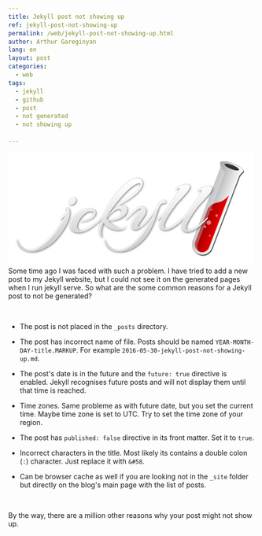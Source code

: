 ```yaml
---
title: Jekyll post not showing up
ref: jekyll-post-not-showing-up
permalink: /web/jekyll-post-not-showing-up.html
author: Arthur Gareginyan
lang: en
layout: post
categories:
  - web
tags:
  - jekyll
  - github
  - post
  - not generated
  - not showing up

---
```


![thumb](/images/Jekyll-logo.png)
Some time ago I was faced with such a problem. I have tried to add a new post to my Jekyll website, but I could not see it on the generated pages when I run jekyll serve. So what are the some common reasons for a Jekyll post to not be generated?

<br>

* The post is not placed in the `_posts` directory.

* The post has incorrect name of file. Posts should be named `YEAR-MONTH-DAY-title.MARKUP`. For example `2016-05-30-jekyll-post-not-showing-up.md`.

* The post's date is in the future and the `future: true` directive is enabled. Jekyll recognises future posts and will not display them until that time is reached.

* Time zones. Same probleme as with future date, but you set the current time. Maybe time zone is set to UTC. Try to set the time zone of your region.

* The post has `published: false` directive in its front matter. Set it to `true`.

* Incorrect characters in the title. Most likely its contains a double colon (`:`) character. Just replace it with `&#58`.

* Can be browser cache as well if you are looking not in the `_site` folder but directly on the blog's main page with the list of posts.

<br>

By the way, there are a million other reasons why your post might not show up.